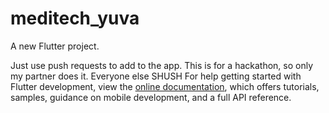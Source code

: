 # meditech_yuva

A new Flutter project.

Just use push requests to add to the app. This is for a hackathon, so only my partner does it. Everyone else SHUSH
For help getting started with Flutter development, view the
[online documentation](https://docs.flutter.dev/), which offers tutorials,
samples, guidance on mobile development, and a full API reference.
